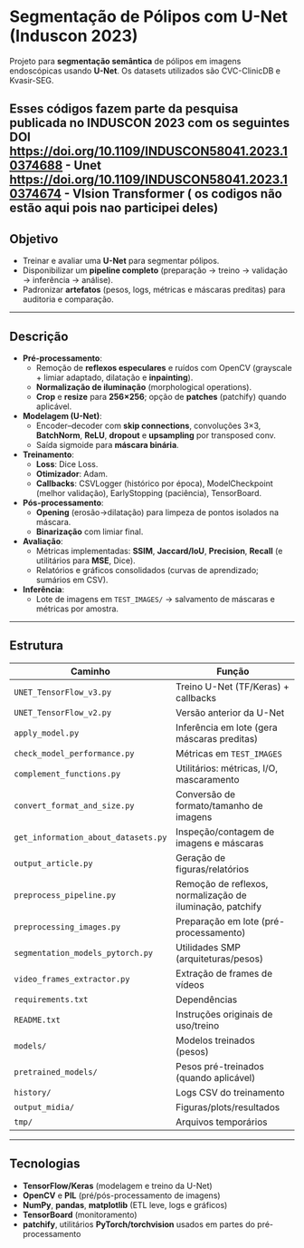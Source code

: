 # Segmentação de Pólipos com U-Net (Induscon 2023)

Projeto para **segmentação semântica** de pólipos em imagens endoscópicas usando **U-Net**. 
Os datasets utilizados são CVC-ClinicDB e Kvasir-SEG.

Esses códigos fazem parte da pesquisa publicada no INDUSCON 2023 com os seguintes DOI
https://doi.org/10.1109/INDUSCON58041.2023.10374688 - Unet
https://doi.org/10.1109/INDUSCON58041.2023.10374674 - VIsion Transformer ( os codigos não estão aqui pois nao participei deles)
---

## Objetivo
- Treinar e avaliar uma **U-Net** para segmentar pólipos.
- Disponibilizar um **pipeline completo** (preparação → treino → validação → inferência → análise).
- Padronizar **artefatos** (pesos, logs, métricas e máscaras preditas) para auditoria e comparação.

---

## Descrição
- **Pré-processamento**:
  - Remoção de **reflexos especulares** e ruídos com OpenCV (grayscale + limiar adaptado, dilatação e **inpainting**).
  - **Normalização de iluminação** (morphological operations).
  - **Crop** e **resize** para **256×256**; opção de **patches** (patchify) quando aplicável.
- **Modelagem (U-Net)**:
  - Encoder–decoder com **skip connections**, convoluções 3×3, **BatchNorm**, **ReLU**, **dropout** e **upsampling** por transposed conv.
  - Saída sigmoide para **máscara binária**.
- **Treinamento**:
  - **Loss**: Dice Loss.
  - **Otimizador**: Adam.
  - **Callbacks**: CSVLogger (histórico por época), ModelCheckpoint (melhor validação), EarlyStopping (paciência), TensorBoard.
- **Pós-processamento**:
  - **Opening** (erosão→dilatação) para limpeza de pontos isolados na máscara.
  - **Binarização** com limiar final.
- **Avaliação**:
  - Métricas implementadas: **SSIM**, **Jaccard/IoU**, **Precision**, **Recall** (e utilitários para **MSE**, Dice).
  - Relatórios e gráficos consolidados (curvas de aprendizado; sumários em CSV).
- **Inferência**:
  - Lote de imagens em `TEST_IMAGES/` → salvamento de máscaras e métricas por amostra.

---


## Estrutura

| Caminho | Função |
|---|---|
| `UNET_TensorFlow_v3.py` | Treino U-Net (TF/Keras) + callbacks |
| `UNET_TensorFlow_v2.py` | Versão anterior da U-Net |
| `apply_model.py` | Inferência em lote (gera máscaras preditas) |
| `check_model_performance.py` | Métricas em `TEST_IMAGES` |
| `complement_functions.py` | Utilitários: métricas, I/O, mascaramento |
| `convert_format_and_size.py` | Conversão de formato/tamanho de imagens |
| `get_information_about_datasets.py` | Inspeção/contagem de imagens e máscaras |
| `output_article.py` | Geração de figuras/relatórios |
| `preprocess_pipeline.py` | Remoção de reflexos, normalização de iluminação, patchify |
| `preprocessing_images.py` | Preparação em lote (pré-processamento) |
| `segmentation_models_pytorch.py` | Utilidades SMP (arquiteturas/pesos) |
| `video_frames_extractor.py` | Extração de frames de vídeos |
| `requirements.txt` | Dependências |
| `README.txt` | Instruções originais de uso/treino |
| `models/` | Modelos treinados (pesos) |
| `pretrained_models/` | Pesos pré-treinados (quando aplicável) |
| `history/` | Logs CSV do treinamento |
| `output_midia/` | Figuras/plots/resultados |
| `tmp/` | Arquivos temporários |



---

## Tecnologias
- **TensorFlow/Keras** (modelagem e treino da U-Net)
- **OpenCV** e **PIL** (pré/pós-processamento de imagens)
- **NumPy**, **pandas**, **matplotlib** (ETL leve, logs e gráficos)
- **TensorBoard** (monitoramento)
- **patchify**, utilitários **PyTorch/torchvision** usados em partes do pré-processamento

